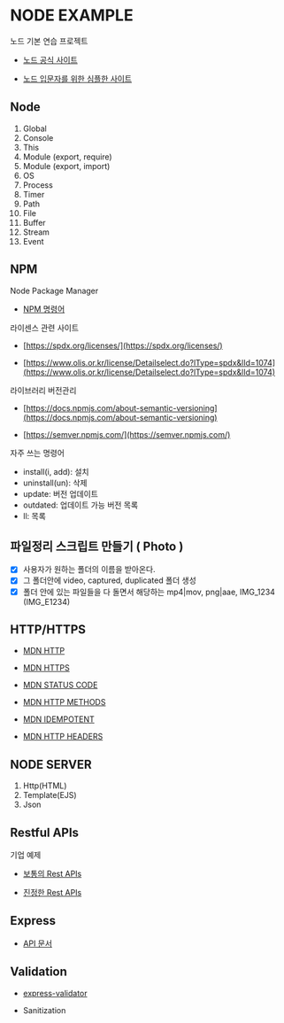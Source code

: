 # NODE EXAMPLE

노드 기본 연습 프로젝트

- [노드 공식 사이트](https://nodejs.org/en/docs/)

- [노드 입문자를 위한 심플한 사이트](https://nodejs.dev/learn)

## Node

1. Global
2. Console
3. This
4. Module (export, require)
5. Module (export, import)
6. OS
7. Process
8. Timer
9. Path
10. File
11. Buffer
12. Stream
13. Event

## NPM

Node Package Manager

- [NPM 명령어](https://docs.npmjs.com/cli/v7/commands)

라이센스 관련 사이트

- [https://spdx.org/licenses/](https://spdx.org/licenses/)

- [https://www.olis.or.kr/license/Detailselect.do?lType=spdx&lId=1074](https://www.olis.or.kr/license/Detailselect.do?lType=spdx&lId=1074)

라이브러리 버전관리

- [https://docs.npmjs.com/about-semantic-versioning](https://docs.npmjs.com/about-semantic-versioning)

- [https://semver.npmjs.com/](https://semver.npmjs.com/)

자주 쓰는 명령어

- install(i, add): 설치
- uninstall(un): 삭제
- update: 버전 업데이트
- outdated: 업데이트 가능 버전 목록
- ll: 목록

## 파일정리 스크립트 만들기 ( Photo )

- [x] 사용자가 원하는 폴더의 이름을 받아온다.
- [x] 그 폴더안에 video, captured, duplicated 폴더 생성
- [x] 폴더 안에 있는 파일들을 다 돌면서 해당하는 mp4|mov, png|aae, IMG_1234 (IMG_E1234)

## HTTP/HTTPS

- [MDN HTTP](https://developer.mozilla.org/ko/docs/Web/HTTP)

- [MDN HTTPS](https://developer.mozilla.org/ko/docs/Glossary/https)

- [MDN STATUS CODE](https://developer.mozilla.org/ko/docs/Web/HTTP/Status)

- [MDN HTTP METHODS](https://developer.mozilla.org/ko/docs/Web/HTTP/Methods)

- [MDN IDEMPOTENT](https://developer.mozilla.org/ko/docs/Glossary/Idempotent)

- [MDN HTTP HEADERS](https://developer.mozilla.org/ko/docs/Web/HTTP/Headers)

## NODE SERVER

1. Http(HTML)
2. Template(EJS)
3. Json

## Restful APIs

기업 예제

- [보통의 Rest APIs](https://developers.google.com/youtube/v3/docs/videos/list)

- [진정한 Rest APIs](https://developer.github.com/v3/)

## Express

- [API 문서](https://expressjs.com/en/4x/api.html)

## Validation

- [express-validator](https://www.npmjs.com/package/express-validator)

- Sanitization
